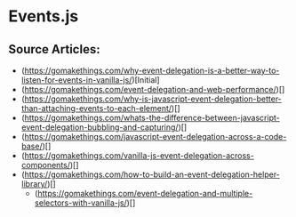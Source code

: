 # Events.js

## Source Articles:
 * (https://gomakethings.com/why-event-delegation-is-a-better-way-to-listen-for-events-in-vanilla-js/)[Initial] 
 * (https://gomakethings.com/event-delegation-and-web-performance/)[]
 * (https://gomakethings.com/why-is-javascript-event-delegation-better-than-attaching-events-to-each-element/)[]
 * (https://gomakethings.com/whats-the-difference-between-javascript-event-delegation-bubbling-and-capturing/)[]
 * (https://gomakethings.com/javascript-event-delegation-across-a-code-base/)[]
 * (https://gomakethings.com/vanilla-js-event-delegation-across-components/)[]
 * (https://gomakethings.com/how-to-build-an-event-delegation-helper-library/)[]
	 * (https://gomakethings.com/event-delegation-and-multiple-selectors-with-vanilla-js/)[]